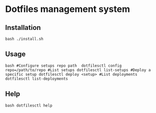 # Dotfiles management system

## Installation
``bash
./install.sh
``

## Usage
``bash
#Configure setups repo path 
dotfilesctl config repo=/path/to/repo
#List setups
dotfilesctl list-setups
#Deploy a specific setup
dotfilesctl deploy <setup>
#List deployments
dotfilesctl list-deployments
``

## Help
``bash
dotfilesctl help
``
